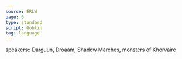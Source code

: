 ```yaml
---
source: ERLW
page: 6
type: standard
script: Goblin
tag: language
---
```


speakers:: Darguun, Droaam, Shadow Marches, monsters of Khorvaire

